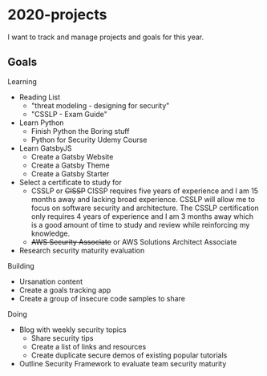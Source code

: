 # 2020-projects 
I want to track and manage projects and goals for this year. 

## Goals

Learning
- Reading List
  - "threat modeling - designing for security"
  - "CSSLP - Exam Guide"
- Learn Python
  - Finish Python the Boring stuff
  - Python for Security Udemy Course
- Learn GatsbyJS
  - Create a Gatsby Website
  - Create a Gatsby Theme
  - Create a Gatsby Starter
- Select a certificate to study for
    - CSSLP or ~~CISSP~~
      CISSP requires five years of experience and I am 15 months away and lacking broad experience. CSSLP will allow me to focus on           software security and architecture. The CSSLP certification only requires 4 years of experience and I am 3 months away which is a 
      good amount of time to study and review while reinforcing my knowledge. 
    - ~~AWS Security Associate~~ or AWS Solutions Architect Associate
- Research security maturity evaluation
  
Building
- Ursanation content
- Create a goals tracking app
- Create a group of insecure code samples to share

Doing
- Blog with weekly security topics
  - Share security tips
  - Create a list of links and resources
  - Create duplicate secure demos of existing popular tutorials 
- Outline Security Framework to evaluate team security maturity






